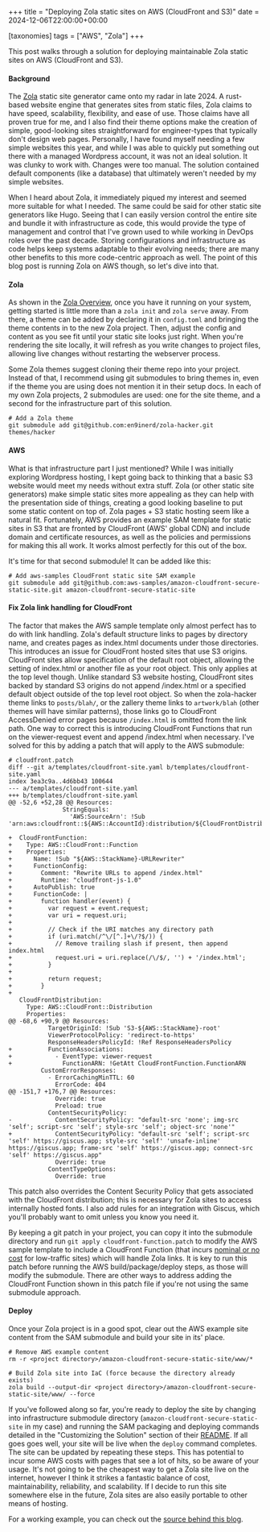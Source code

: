 +++
title = "Deploying Zola static sites on AWS (CloudFront and S3)"
date = 2024-12-06T22:00:00+00:00

[taxonomies]
tags = ["AWS", "Zola"]
+++

This post walks through a solution for deploying maintainable Zola static sites on AWS (CloudFront and S3).
<!--more-->

#### Background
The [Zola](https://www.getzola.org) static site generator came onto my radar in late 2024. A rust-based website engine that generates sites from static files, Zola claims to have speed, scalability, flexibility, and ease of use. Those claims have all proven true for me, and I also find their theme options make the creation of simple, good-looking sites straightforward for engineer-types that typically don't design web pages. Personally, I have found myself needing a few simple websites this year, and while I was able to quickly put something out there with a managed Wordpress account, it was not an ideal solution. It was clunky to work with. Changes were too manual. The solution contained default components (like a database) that ultimately weren't needed by my simple websites.

When I heard about Zola, it immediately piqued my interest and seemed more suitable for what I needed. The same could be said for other static site generators like Hugo. Seeing that I can easily version control the entire site and bundle it with infrastructure as code, this would provide the type of management and control that I've grown used to while working in DevOps roles over the past decade. Storing configurations and infrastructure as code helps keep systems adaptable to their evolving needs; there are many other benefits to this more code-centric approach as well. The point of this blog post is running Zola on AWS though, so let's dive into that.

#### Zola
As shown in the [Zola Overview](https://www.getzola.org/documentation/getting-started/overview), once you have it running on your system, getting started is little more than a `zola init` and `zola serve` away. From there, a theme can be added by declaring it in `config.toml` and bringing the theme contents in to the new Zola project. Then, adjust the config and content as you see fit until your static site looks just right. When you're rendering the site locally, it will refresh as you write changes to project files, allowing live changes without restarting the webserver process.

Some Zola themes suggest cloning their theme repo into your project. Instead of that, I recommend using git submodules to bring themes in, even if the theme you are using does not mention it in their setup docs. In each of my own Zola projects, 2 submodules are used: one for the site theme, and a second for the infrastructure part of this solution.

```
# Add a Zola theme
git submodule add git@github.com:en9inerd/zola-hacker.git themes/hacker
```

#### AWS
What is that infrastructure part I just mentioned? While I was initially exploring Wordpress hosting, I kept going back to thinking that a basic S3 website would meet my needs without extra stuff. Zola (or other static site generators) make simple static sites more appealing as they can help with the presentation side of things, creating a good looking baseline to put some static content on top of. Zola pages + S3 static hosting seem like a natural fit. Fortunately, AWS provides an example SAM template for static sites in S3 that are fronted by CloudFront (AWS' global CDN) and include domain and certificate resources, as well as the policies and permissions for making this all work. It works almost perfectly for this out of the box.

It's time for that second submodule!  It can be added like this:

```
# Add aws-samples CloudFront static site SAM example
git submodule add git@github.com:aws-samples/amazon-cloudfront-secure-static-site.git amazon-cloudfront-secure-static-site
```

#### Fix Zola link handling for CloudFront
The factor that makes the AWS sample template only almost perfect has to do with link handling. Zola's default structure links to pages by directory name, and creates pages as index.html documents under those directories. This introduces an issue for CloudFront hosted sites that use S3 origins. CloudFront sites allow specification of the default root object, allowing the setting of index.html or another file as your root object. This only applies at the top level though. Unlike standard S3 website hosting, CloudFront sites backed by standard S3 origins do not append /index.html or a specified default object outside of the top level root object. So when the zola-hacker theme links to `posts/blah/`, or the zallery theme links to `artwork/blah` (other themes will have similar patterns), those links go to CloudFront AccessDenied error pages because `/index.html` is omitted from the link path. One way to correct this is introducing CloudFront Functions that run on the viewer-request event and append /index.html when necessary. I've solved for this by adding a patch that will apply to the AWS submodule:

```
# cloudfront.patch
diff --git a/templates/cloudfront-site.yaml b/templates/cloudfront-site.yaml
index 3ea3c9a..4d6bb43 100644
--- a/templates/cloudfront-site.yaml
+++ b/templates/cloudfront-site.yaml
@@ -52,6 +52,28 @@ Resources:
               StringEquals:
                 'AWS:SourceArn': !Sub 'arn:aws:cloudfront::${AWS::AccountId}:distribution/${CloudFrontDistribution}'

+  CloudFrontFunction:
+    Type: AWS::CloudFront::Function
+    Properties:
+      Name: !Sub "${AWS::StackName}-URLRewriter"
+      FunctionConfig:
+        Comment: "Rewrite URLs to append /index.html"
+        Runtime: "cloudfront-js-1.0"
+      AutoPublish: true
+      FunctionCode: |
+        function handler(event) {
+          var request = event.request;
+          var uri = request.uri;
+
+          // Check if the URI matches any directory path
+          if (uri.match(/^\/[^.]+\/?$/)) {
+            // Remove trailing slash if present, then append index.html
+            request.uri = uri.replace(/\/$/, '') + '/index.html';
+          }
+
+          return request;
+        }
+
   CloudFrontDistribution:
     Type: AWS::CloudFront::Distribution
     Properties:
@@ -68,6 +90,9 @@ Resources:
           TargetOriginId: !Sub 'S3-${AWS::StackName}-root'
           ViewerProtocolPolicy: 'redirect-to-https'
           ResponseHeadersPolicyId: !Ref ResponseHeadersPolicy
+          FunctionAssociations:
+            - EventType: viewer-request
+              FunctionARN: !GetAtt CloudFrontFunction.FunctionARN
         CustomErrorResponses:
           - ErrorCachingMinTTL: 60
             ErrorCode: 404
@@ -151,7 +176,7 @@ Resources:
             Override: true
             Preload: true
           ContentSecurityPolicy:
-            ContentSecurityPolicy: "default-src 'none'; img-src 'self'; script-src 'self'; style-src 'self'; object-src 'none'"
+            ContentSecurityPolicy: "default-src 'self'; script-src 'self' https://giscus.app; style-src 'self' 'unsafe-inline' https://giscus.app; frame-src 'self' https://giscus.app; connect-src 'self' https://giscus.app"
             Override: true
           ContentTypeOptions:
             Override: true
```
This patch also overrides the Content Security Policy that gets associated with the CloudFront distribution; this is necessary for Zola sites to access internally hosted fonts. I also add rules for an integration with Giscus, which you'll probably want to omit unless you know you need it.

By keeping a git patch in your project, you can copy it into the submodule directory and run `git apply cloudfront-function.patch` to modify the AWS sample template to include a CloudFront Function (that incurs [nominal or no cost](https://aws.amazon.com/cloudfront/pricing/) for low-traffic sites) which will handle Zola links. It is key to run this patch before running the AWS build/package/deploy steps, as those will modify the submodule. There are other ways to address adding the CloudFront Function shown in this patch file if you're not using the same submodule approach.

#### Deploy
Once your Zola project is in a good spot, clear out the AWS example site content from the SAM submodule and build your site in its' place.
```
# Remove AWS example content
rm -r <project directory>/amazon-cloudfront-secure-static-site/www/*

# Build Zola site into IaC (force because the directory already exists)
zola build --output-dir <project directory>/amazon-cloudfront-secure-static-site/www/ --force
```
If you've followed along so far, you're ready to deploy the site by changing into infrastructure submodule directory (`amazon-cloudfront-secure-static-site` in my case) and running the SAM packaging and deploying commands detailed in the "Customizing the Solution" section of their [README](https://github.com/aws-samples/amazon-cloudfront-secure-static-site?tab=readme-ov-file#customizing-the-solution). If all goes goes well, your site will be live when the `deploy` command completes. The site can be updated by repeating these steps. This has potential to incur some AWS costs with pages that see a lot of hits, so be aware of your usage. It's not going to be the cheapest way to get a Zola site live on the internet, however I think it strikes a fantastic balance of cost, maintainability, reliability, and scalability. If I decide to run this site somewhere else in the future, Zola sites are also easily portable to other means of hosting.

For a working example, you can check out the [source behind this blog](https://github.com/r6t/r6-technology-site).
